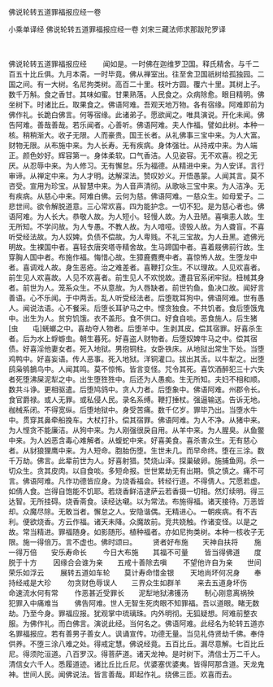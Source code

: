 佛说轮转五道罪福报应经一卷


小乘单译经
佛说轮转五道罪福报应经一卷
刘宋三藏法师求那跋陀罗译


　　

佛说轮转五道罪福报应经
　　闻如是。一时佛在迦维罗卫国。释氏精舍。与千二百五十比丘俱。九月本斋。一时毕竟。佛从禅室出。往至舍卫国祇树给孤独园。二国之间。有一大树。名尼拘类树。高百二十里。枝叶方圆。覆六十里。其树上子。数千万斛。食之香甘。其味如蜜。甘果熟落。人民食之。众病除愈。眼目精明。佛坐树下。时诸比丘。取果食之。佛语阿难。吾观天地万物。各有宿缘。阿难即前为佛作礼。长跪白佛言。何等宿缘。此诸弟子。愿欲闻之。唯具演说。开化未闻。佛告阿难。善哉善哉。若乐闻者。心善听。佛语阿难。夫人作福。譬如此树。本种一核。稍稍渐大。收子无限。人而豪贵。国王长者。从礼佛事三宝中来。为人大富。财物无限。从布施中来。为人长寿。无有疾病。身体强壮。从持戒中来。为人端正。颜色妙好。辉容第一。身体柔软。口气香洁。人见姿容。无不欢喜。视之无厌。从忍辱中来。为人修习。无有懈怠。乐为福德。从精进中来。为人安详。言行审谛。从禅定中来。为人才明。达解深法。赞叹妙义。开悟愚蒙。人闻其言。莫不咨受。宣用为珍宝。从智慧中来。为人音声清彻。从歌咏三宝中来。为人洁净。无有疾病。从慈心中来。阿难白佛。云何为慈。佛语阿难。一慈众生。如母爱子。二悲世间。欲令解脱道意。三心常欢喜。四为能护念。一切不犯。是为慈心者也。佛语阿难。为人长大。恭敬人故。为人短小。轻慢人故。为人丑陋。喜嗔恚人故。生无所知。不学问故。为人专愚。不教人故。为人喑哑。谤毁人故。为人聋盲。不喜听受经法故。为人奴婢。负债不偿故。为人卑贱。不礼三宝故。为人丑黑。遮佛光明故。生裸国中者。喜轻衣唐突塔寺精舍故。生马蹄国中者。喜着屐佛前行故。生穿胸人国中者。布施作福。悔惜心故。生獐鹿麑麂中者。喜惊怖人故。生堕龙中者。喜调戏人故。身生恶疮。治之难差者。喜鞭打众生。不以理故。人见欢喜者。前生见人欢喜故。人见不欢喜者。前生见人不欢悦故。遭县官系闭牢狱。杻械其身者。前世为人。笼系众生。不从意故。为人唇缺者。前世钓鱼。鱼决口故。闻好言善语。心不乐闻。于中两舌。乱人听受经法者。后堕耽耳狗中。佛语阿难。世有愚人。闻说法语。心不餐采。后堕长耳驴马之中。悭贪独食。不共饥者。食后堕饿鬼中。出生为人。贫穷饥饿。衣不盖形。食不供口。好食自啖。恶食施人。后生猪[虫　　屯]蜣螂之中。喜劫夺人物者。后堕羊中。生剥其皮。偿其宿罪。好喜杀生者。后为水上蜉蝣虫。朝生暮死。好喜盗人财物者。后堕奴婢牛马之中。偿其宿债。好喜淫他妻女者。死入地狱。男抱铜柱。女卧铁床。从地狱出常生下处。当堕鸡鸭中。好喜妄语。传人恶事。死入地狱。洋铜灌口。拔出其舌。以牛犁之。出堕鸱枭鸲鵅鸟中。人闻其鸣。莫不惊怖。皆言变怪。咒令其死。喜饮酒醉犯三十六失者死堕沸屎泥犁之中。出生堕狌狌中。后还为人愚痴。生无所知。夫妇不相和顺。数共斗诤。更相驱遣。后堕鸠鸽中。贪人力者。后堕象中。佛语阿难。州郡令长。食官爵禄。或人无罪。或私侵人民。录名系缚。鞭打捶杖。强逼输送。告诉无地。枷械系闭。不得宽纵。后堕地狱中。身受苦痛。数千亿岁。罪毕乃出。当堕水牛中。贯穿其鼻牵船挽车。大杖打扑。偿其宿罪。佛语阿难。为人不净。从猪中来。为人悭贪不能廉洁。从狗中来。为人刚强很戾自用。从羊中来。为人腥臭。从鱼鳖中来。为人凶恶含毒心难解者。从蝮蛇中来。好喜美食。喜杀害众生。无有慈心者。从豺狼狸鹰中来。为人短命。胞胎伤堕。生世未几。而早命终。堕在三涂。数千万劫。佛言。此辈前世为人。好喜射猎。焚烧山泽。探巢破卵。施捕鱼网。杀一切众生。贪其皮肉。以自食啖。多短命报。世世累劫无有出期。慎之慎之。痛不可言。佛语阿难。凡作功德皆应身。为烧香福会。转经行道。不得倩人。咒愿若虚。如倩人食。岂得自饱能不饥耶。若烧香鲜洁逮萨云若香摄一切相。然灯续明。得三达智。无所挂碍。烧香斋食。读经达嚫。以为常法。布施得福。诸天接待。万恶皆却。众魔尽除。无敢当者。懈怠之人。安隐谐偶。无精进心。一朝疾病。有不吉利。便欲烧香。方云作福。诸天未降。众魔故前。竞共娆触。作诸变怪。以是之故。常当精进。罪福随身。如影随形。植种福者。亦如尼拘类树。本种一核收子无限。施一得倍万。言不虚也。佛时颂曰。
　　贤者好布施　　天神自扶将
　　施一得万倍　　安乐寿命长
　　今日大布施　　其福不可量
　　皆当得佛道　　度脱于十方
　　因缘合会谁为亲　　五戒十善除去嗔
　　不望他许自为亲　　世间荣乐如浮云
　　展转五道如车轮　　莫计寿命惜金银
　　天地尚坏何况身　　奉持经戒是大珍
　　勿贪财色辱误人　　三界众生如群羊
　　来去五道身坏伤　　命速流水何有常
　　作恶甚近受罪长　　泥犁地狱沸镬汤
　　制心刚意离祸殃　　犯罪入中痛难当
　　佛告阿难。世人无智生死肉眼不知罪福。吾以道眼。睹无数劫。乃至今身。罪福应报。犹观掌中琉璃珠。内外明彻。无狐疑想。阿难前整衣服。为佛作礼。而白佛言。演说此经。当何名之。佛语阿难。此经名为轮转五道亦名罪福报应。若有善男子善女人。讽诵宣传。功德无量。当见礼侍贤劫千佛。奉侍供养。不堕三涂八难之处。得戒定慧。佛说经竟。五百比丘。漏尽意解。七百比丘尼。得须陀洹道。八百罗汉。得菩萨道。诸天龙神。是时树下。清信士万二千人。清信女六千人。悉履道迹。诸比丘比丘尼。优婆塞优婆夷。皆得阿那含道。天龙鬼神。世间人民。闻佛说法。皆言善哉。即起作礼。绕佛三匝。欢喜而去。


